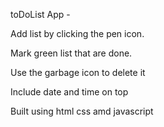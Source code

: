 toDoList App -

Add list by clicking the pen icon.

Mark green list that are done.

Use the garbage icon to delete it

Include date and time on top

Built using html css amd javascript
